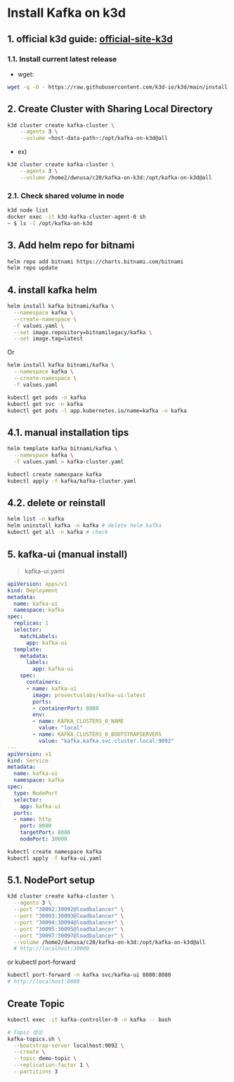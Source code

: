 # Install Kafka on k3d

## 1. official k3d guide: [official-site-k3d]
[official-site-k3d]:https://k3d.io/stable/#releases
### 1.1. Install current latest release
- wget: 
```bash
wget -q -O - https://raw.githubusercontent.com/k3d-io/k3d/main/install.sh | bash
```

## 2. Create Cluster with Sharing Local Directory
```bash
k3d cluster create kafka-cluster \
    --agents 3 \
    --volume <host-data-path>:/opt/kafka-on-k3d@all 
```
- ex)
```bash
k3d cluster create kafka-cluster \
    --agents 3 \
    --volume /home2/dwnusa/c20/kafka-on-k3d:/opt/kafka-on-k3d@all 
```

### 2.1. Check shared volume in node
```bash
k3d node list
docker exec -it k3d-kafka-cluster-agent-0 sh
~ $ ls -l /opt/kafka-on-k3d
```
## 3. Add helm repo for bitnami
```bash
helm repo add bitnami https://charts.bitnami.com/bitnami
helm repo update
```

## 4. install kafka helm
```bash
helm install kafka bitnami/kafka \
  --namespace kafka \
  --create-namespace \
  -f values.yaml \
  --set image.repository=bitnamilegacy/kafka \
  --set image.tag=latest
```
Or
```bash
helm install kafka bitnami/kafka \
  --namespace kafka \
  --create-namespace \
  -f values.yaml
```
```bash
kubectl get pods -n kafka
kubectl get svc -n kafka
kubectl get pods -l app.kubernetes.io/name=kafka -n kafka
```

## 4.1. manual installation tips
```bash
helm template kafka bitnami/kafka \
  --namespace kafka \
  -f values.yaml > kafka-cluster.yaml

kubectl create namespace kafka
kubectl apply -f kafka/kafka-cluster.yaml
```

## 4.2. delete or reinstall
```bash
helm list -n kafka 
helm uninstall kafka -n kafka # delete helm kafka
kubectl get all -n kafka # check
```



## 5. kafka-ui (manual install)
> kafka-ui.yaml
```yaml
apiVersion: apps/v1
kind: Deployment
metadata:
  name: kafka-ui
  namespace: kafka
spec:
  replicas: 1
  selector:
    matchLabels:
      app: kafka-ui
  template:
    metadata:
      labels:
        app: kafka-ui
    spec:
      containers:
      - name: kafka-ui
        image: provectuslabs/kafka-ui:latest
        ports:
        - containerPort: 8080
        env:
        - name: KAFKA_CLUSTERS_0_NAME
          value: "local"
        - name: KAFKA_CLUSTERS_0_BOOTSTRAPSERVERS
          value: "kafka.kafka.svc.cluster.local:9092"
---
apiVersion: v1
kind: Service
metadata:
  name: kafka-ui
  namespace: kafka
spec:
  type: NodePort
  selector:
    app: kafka-ui
  ports:
  - name: http
    port: 8080
    targetPort: 8080
    nodePort: 30000
```
```bash
kubectl create namespace kafka
kubectl apply -f kafka-ui.yaml
```

## 5.1. NodePort setup
```bash
k3d cluster create kafka-cluster \
  --agents 3 \
  --port "30092:30092@loadbalancer" \
  --port "30093:30093@loadbalancer" \
  --port "30094:30094@loadbalancer" \
  --port "30095:30095@loadbalancer" \
  --port "30097:30097@loadbalancer" \
  --volume /home2/dwnusa/c20/kafka-on-k3d:/opt/kafka-on-k3d@all
  # http://localhost:30000
```
or kubectl port-forward
```bash
kubectl port-forward -n kafka svc/kafka-ui 8080:8080
# http://localhost:8080
```


## Create Topic 
```bash
kubectl exec -it kafka-controller-0 -n kafka -- bash

# Topic 생성
kafka-topics.sh \
  --bootstrap-server localhost:9092 \
  --create \
  --topic demo-topic \
  --replication-factor 1 \
  --partitions 3
```